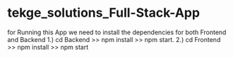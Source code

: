 # tekge_solutions_Full-Stack-App
for Running this App we need to install the dependencies for both Frontend and Backend
1.) cd Backend >> npm install >> npm start.
2.) cd Frontend >> npm install >> npm start
